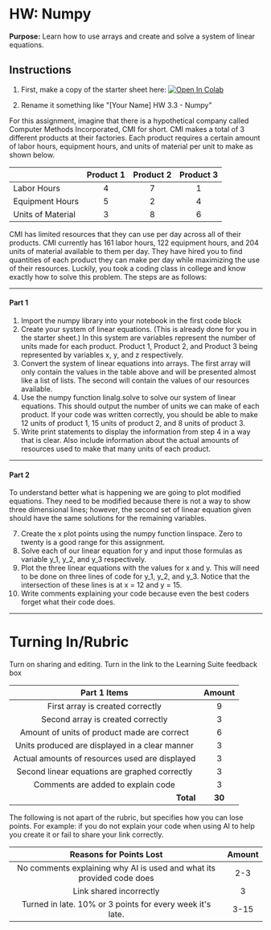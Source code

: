 # HW: Numpy

**Purpose:** Learn how to use arrays and create and solve a system of linear equations.

## Instructions

1. First, make a copy of the starter sheet here: <a href="https://colab.research.google.com/github/byu-cce270/content/blob/main/docs/unit3/02_numpy%5BYour_Name%5D_HW_3_3_Numpy.ipynb" target="_blank"><img src="https://colab.research.google.com/assets/colab-badge.svg" alt="Open In Colab"/></a>

2. Rename it something like "[Your Name] HW 3.3 - Numpy"

For this assignment, imagine that there is a hypothetical company called Computer Methods Incorporated, CMI for short. CMI makes a total of 3 different products at their factories. Each product requires a certain amount of labor hours, equipment hours, and units of material per unit to make as shown below.

|                   | Product 1 | Product 2 | Product 3 |
|-------------------|:---------:|:---------:|:---------:|
| Labor Hours       |     4     |     7     |     1     |
| Equipment Hours   |     5     |     2     |     4     |
| Units of Material |     3     |     8     |     6     |

CMI has limited resources that they can use per day across all of their products. CMI currently has 161 labor hours, 122 equipment hours, and 204 units of material available to them per day. They have hired you to find quantities of each product they can make per day while maximizing the use of their resources. Luckily, you took a coding class in college and know exactly how to solve this problem. The steps are as follows:

---

#### Part 1
 
1. Import the numpy library into your notebook in the first code block
2. Create your system of linear equations. (This is already done for you in the starter sheet.) In this system are variables represent the number of units made for each product. Product 1, Product 2, and Product 3 being represented by variables x, y, and z respectively.
3. Convert the system of linear equations into arrays. The first array will only contain the values in the table above and will be presented almost like a list of lists. The second will contain the values of our resources available.
4. Use the numpy function linalg.solve to solve our system of linear equations. This should output the number of units we can make of each product. If your code was written correctly, you should be able to make 12 units of product 1, 15 units of product 2, and 8 units of product 3.
5. Write print statements to display the information from step 4 in a way that is clear. Also include information about the actual amounts of resources used to make that many units of each product.

---

#### Part 2

To understand better what is happening we are going to plot modified equations. They need to be modified because there is not a way to show three dimensional lines; however, the second set of linear equation given should have the same solutions for the remaining variables.

7. Create the x plot points using the numpy function linspace. Zero to twenty is a good range for this assignment.
8. Solve each of our linear equation for y and input those formulas as variable y_1, y_2, and y_3 respectively.
9. Plot the three linear equations with the values for x and y. This will need to be done on three lines of code for y_1, y_2, and y_3. Notice that the intersection of these lines is at x = 12 and y = 15.
10. Write comments explaining your code because even the best coders forget what their code does.

---

# Turning In/Rubric

Turn on sharing and editing. Turn in the link to the Learning Suite feedback box

|                **Part 1 Items**                | **Amount** |  
|:----------------------------------------------:|:----------:|
|        First array is created correctly        |     9      |
|       Second array is created correctly        |     3      |
|  Amount of units of product made are correct   |     6      |
| Units produced are displayed in a clear manner |     3      |
| Actual amounts of resources used are displayed |     3      |
| Second linear equations are graphed correctly  |     3      |
|       Comments are added to explain code       |     3      |
| <div style="text-align: right">**Total**</div> |   **30**   |


The following is not apart of the rubric, but specifies how you can lose points. For example: if you do not explain your code when using AI to help you create it or fail to share your link correctly.


|                      **Reasons for Points Lost**                      | **Amount** |  
|:---------------------------------------------------------------------:|:----------:|
| No comments explaining why AI is used and what its provided code does |    2-3     |
|                        Link shared incorrectly                        |     3      |
|       Turned in late. 10% or 3 points for every week it's late.       |    3-15    |




